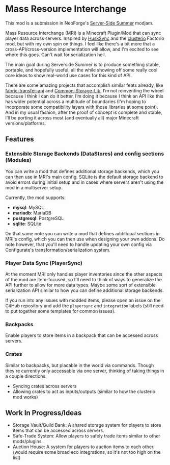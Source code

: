 # Mass Resource Interchange

This mod is a submission in NeoForge's [Server-Side Summer](<https://neoforged.net/news/2025serversidesummer/>) modjam.

Mass Resource Interchange (MRI) is a Minecraft Plugin/Mod that can sync player data across servers. Inspired by
[HuskSync](https://www.spigotmc.org/resources/husksync-1-16-1-19-synchronize-player-inventories-data-cross-server.97144/) and the [clusterio](<https://github.com/clusterio/clusterio>) Factorio mod, but with my own spin on
things. I feel like there's a bit more that a cross-API/cross-version implementation will allow, and I'm excited to see
where this goes. Can't wait for serialization hell.

The main goal during Serverside Summer is to produce something stable, portable, and hopefully useful, all the while
showing off some really cool core ideas to show real-world use cases for this kind of API.

There are some amazing projects that accomplish similar feats already, like
[fabric-transfer-api](<https://wiki.fabricmc.net/tutorial:transfer-api>) and
[Common-Storage-Lib](<https://github.com/terrarium-earth/Common-Storage-Lib>), I’m not reinventing the wheel because I
think I can do it better, I’m doing it because I think an API like this has wider potential across a multitude of
boundaries (I'm hoping to incorporate some compatibility layers with those libraries at some point).
And in my usual fashion, after the proof of concept is complete and stable, I’ll be porting it across most
(and eventually all) major Minecraft versions/platforms.

## Features

### Extensible Storage Backends (DataStores) and config sections (Modules)

You can write a mod that defines additional storage backends, which you can then use in MRI's main config.
SQLite is the default storage backend to avoid errors during initial setup and in cases where servers aren't using the
mod in a multiserver setup.

Currently, the mod supports:

- **mysql**: MySQL
- **mariadb**: MariaDB
- **postgresql**: PostgreSQL
- **sqlite**: SQLite

On that same note you can write a mod that defines additional sections in MRI's config, which you can then use when
designing your own addons. Do note however, that you'll need to handle updating your own config via Configurate's
transformation/serialization system.

### Player Data Sync (PlayerSync)

At the moment MRI only handles player inventories since the other aspects of the mod are item-focused, so I'll need to
think of ways to generalize the API further to allow for more data types. Maybe some sort of extensible serialization
API similar to how you can define additional storage backends.

If you run into any issues with modded items, please open an issue on the GitHub repository and add the `playersync`
and `integration` labels (still need to put together some templates for common issues).

### Backpacks

Enable players to store items in a backpack that can be accessed across servers.

[//]: # (Add additonal notes on command usage)

### Crates

Similar to backpacks, but placable in the world via commands. Though they're currently only accessable via one server,
thinking of taking things in a couple directions:
- Syncing crates across servers
- Allowing crates to act as inputs/outputs (similar to how the clusterio mod works)

[//]: # (Add additonal notes on command usage)

## Work In Progress/Ideas

- Storage Vault/Guild Bank: A shared storage system for players to store items that can be accessed across servers.
- Safe-Trade System: Allow players to safely trade items similar to other mods/plugins.
- Auction House: A system for players to auction items to each other. (would require some broad eco integrations, so it's not too high on the list)
